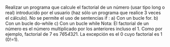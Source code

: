 Realizar un programa que calcule el factorial de un número (usar tipo long o
real) introducido por el usuario (haz sólo un programa que realice 3 veces el
cálculo). No se permite el uso de sentencias if :
a) Con un bucle for.
b) Con un bucle do-while
c) Con un bucle while
Nota: El factorial de un número es el número multiplicado por los anteriores incluso
el 1. Como por ejemplo, factorial de 7 es 7*6*5*4*3*2*1. La excepción es el 0
cuyo factorial es 1 (0!=1).